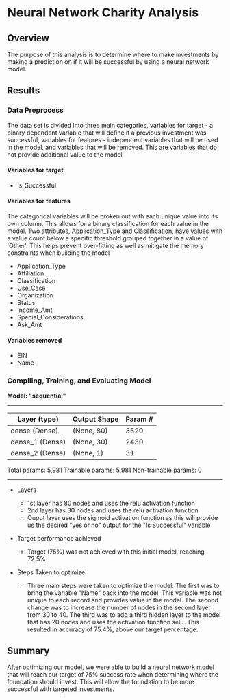 # Neural Network Charity Analysis
## Overview
The purpose of this analysis is to determine where to make investments by making a prediction on if it will be successful by using a neural network model.
## Results
### Data Preprocess
The data set is divided into three main categories, variables for target - a binary dependent variable that will define if a previous investment was successful, variables for features - independent variables that will be used in the model, and variables that will be removed. This are variables that do not provide additional value to the model
#### Variables for target
- Is_Successful
#### Variables for features
The categorical variables will be broken out with each unique value into its own column. This allows for a binary classification for each value in the model. Two attributes, Application_Type and Classification, have values with a value count below a specific threshold grouped together in a value of 'Other'. This helps prevent over-fitting as well as mitigate the memory constraints when building the model
- Application_Type
- Affiliation
- Classification
- Use_Case
- Organization
- Status
- Income_Amt
- Special_Considerations
- Ask_Amt
#### Variables removed 
- EIN
- Name
### Compiling, Training, and Evaluating Model
**Model: "sequential"**
_________________________________________________________________
 Layer (type)      |          Output Shape      |        Param #   
|---|---|---|
 dense (Dense) |               (None, 80)  | 3520                                                                   
 dense_1 (Dense)     |        (None, 30)           |     2430      
 dense_2 (Dense)  |           (None, 1)        |         31        
                                                                 

Total params: 5,981
Trainable params: 5,981
Non-trainable params: 0
_________________________________________________________________
- Layers
	- 1st layer has 80 nodes and uses the relu activation function
	- 2nd layer has 30 nodes and uses the relu activation function
	- Ouput layer uses the sigmoid activation function as this will provide us the desired "yes or no" output for the "Is Successful" variable

- Target performance achieved
	- Target (75%) was not achieved with this initial model, reaching 72.5%. 
- Steps Taken to optimize
	- Three main steps were taken to optimize the model. The first was to bring the variable "Name" back into the model. This variable was not unique to each record and provides value in the model. The second change was to increase the number of nodes in the second layer from 30 to 40. The third was to add a third hidden layer to the model that has 20 nodes and uses the activation function selu.
	This resulted in accuracy of 75.4%, above our target percentage.
## Summary
After optimizing our model, we were able to build a neural network model that will reach our target of 75% success rate when determining where the foundation should invest. This will allow the foundation to be more successful with targeted investments.